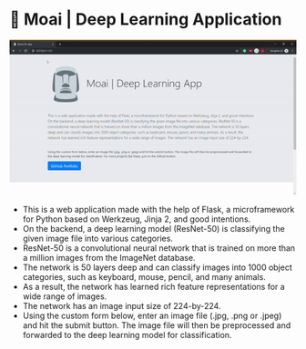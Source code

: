 # :moyai: Moai | Deep Learning Application

![](preview.gif)

* This is a web application made with the help of Flask, a microframework for Python based on Werkzeug, Jinja 2, and good intentions. 
* On the backend, a deep learning model (ResNet-50) is classifying the given image file into various categories. 
* ResNet-50 is a convolutional neural network that is trained on more than a million images from the ImageNet database. 
* The network is 50 layers deep and can classify images into 1000 object categories, such as keyboard, mouse, pencil, and many animals. 
* As a result, the network has learned rich feature representations for a wide range of images. 
* The network has an image input size of 224-by-224. 
* Using the custom form below, enter an image file (.jpg, .png or .jpeg) and hit the submit button. The image file will then be preprocessed and forwarded to the deep learning model for classification.
